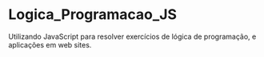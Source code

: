 # Logica_Programacao_JS
Utilizando JavaScript para resolver exercícios de lógica de programação, e aplicações em web sites.
